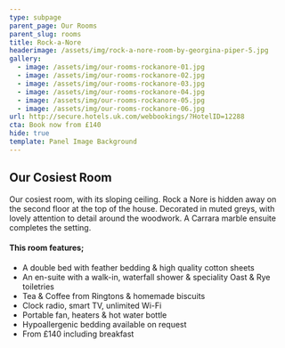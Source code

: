 ```yaml
---
type: subpage
parent_page: Our Rooms
parent_slug: rooms
title: Rock-a-Nore
headerimage: /assets/img/rock-a-nore-room-by-georgina-piper-5.jpg
gallery:
  - image: /assets/img/our-rooms-rockanore-01.jpg
  - image: /assets/img/our-rooms-rockanore-02.jpg
  - image: /assets/img/our-rooms-rockanore-03.jpg
  - image: /assets/img/our-rooms-rockanore-04.jpg
  - image: /assets/img/our-rooms-rockanore-05.jpg
  - image: /assets/img/our-rooms-rockanore-06.jpg
url: http://secure.hotels.uk.com/webbookings/?HotelID=12288
cta: Book now from £140
hide: true
template: Panel Image Background
---
```

## Our Cosiest Room

Our cosiest room, with its sloping ceiling. Rock a Nore is hidden away on the second floor at the top of the house. Decorated in muted greys, with lovely attention to detail around the woodwork.  A Carrara marble ensuite completes the setting. 

#### This room features; 

* A double bed with feather bedding & high quality cotton sheets
* An en-suite with a walk-in, waterfall shower & speciality Oast & Rye toiletries 
* Tea & Coffee from Ringtons & homemade biscuits 
* Clock radio, smart TV, unlimited Wi-Fi
* Portable fan, heaters & hot water bottle
* Hypoallergenic bedding available on request
* From £140 including breakfast
